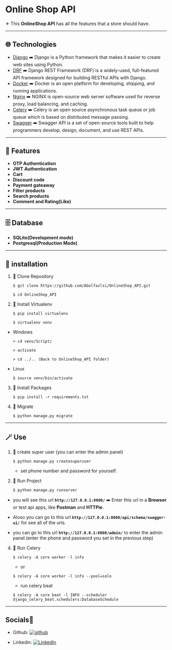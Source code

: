 # Online Shop API

⚜️ This **OnlineShop API** has all the features that a store should have.

---

## 🌐 Technologies

- [Django](https://www.djangoproject.com/) ➡️ Django is a Python framework that makes it easier to create web sites using Python.
- [DRF](https://www.django-rest-framework.org/) ➡️ Django REST Framework (DRF) is a widely-used, full-featured API framework designed for building RESTful APIs with Django.
- [Docker](https://www.docker.com/) ➡️ Docker is an open platform for developing, shipping, and running applications.
- [Nginx](https://nginx.org/) ➡️ NGINX is open-source web server software used for reverse proxy, load balancing, and caching.
- [Celery](https://docs.celeryq.dev/en/stable/) ➡️ Celery is an open source asynchronous task queue or job queue which is based on distributed message passing.
- [Swagger](https://swagger.io/) ➡️ Swagger API is a set of open-source tools built to help programmers develop, design, document, and use REST APIs.

---

## 🚀 Features

- **OTP Authentication**
- **JWT Authentication**
- **Cart**
- **Discount code**
- **Payment gateaway**
- **Filter products**
- **Search products**
- **Comment and Rating(Like)**

---

## 🗄️ Database

- **SQLite(Development mode)**
- **Postgresql(Production Mode)**

---

## 🧩 installation


1. 💠 Clone Repository

   ```
   $ git clone https://github.com/Abolfazlsi/OnlineShop_API.git

   $ cd OnlineShop_API
   ```

2. 💠 Install Virtualenv

   ```
   $ pip install virtualenv

   $ virtualenv venv
   ```

- Windows
  
   ```
   > cd venv/Script/

   > activate

   > cd ../.. (Back to OnlineShop_API folder)   
   ```

- Linux

   ```
   $ source venv/bin/activate
   ```

3. 💠 Install Packages

   ```
   $ pip install -r requirements.txt
   ```

4. 💠 Migrate
   ```
   $ python manage.py migrate
   ```

---

## 🪄 Use

1. 💠 create super user (you can enter the admin panel)
    ```
   $ python manage.py createsuperuser
   ```
   - set phone number and password for yourself.

3. 💠 Run Project

   ```
   $ python manage.py runserver
   ```

- you will see this url **`http://127.0.0.1:8000/`** ➡️ Enter this url in a **Browser** or test api apps, like **Postman** and **HTTPie**.

- Aloso you can go to this url **`http://127.0.0.1:8000/api/schema/swagger-ui/`** for see all of the urls.

- you can go to this url **`http://127.0.0.1:8000/admin/`** to enter the admin panel.(enter the phone and password you set in the previous step)

4. 💠 Run Celery
  
   ```
   $ celery -A core worker -l info
   ```
   
   - or
   
   ```
   $ celery -A core worker -l info --pool=solo
   ```
   
   - run celery beat
     
   ```
   $ celery -A core beat -l INFO --scheduler django_celery_beat.schedulers:DatabaseSchedule
   ```

---

## Socials🤝

- Github: [![github](https://img.icons8.com/?size=40&id=Mhl1TfJLdkh5&format=png&color=000000)](https://github.com/Abolfazlsi)
  
- Linkedin: [![LinkedIn](https://img.icons8.com/?size=40&id=13930&format=png&color=000000)](https://www.linkedin.com/in/abolfazl-shojaei-21101b314/)





  
  




